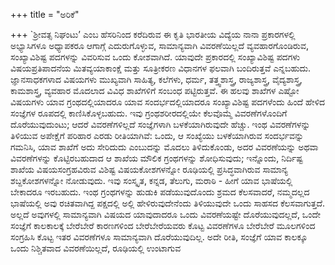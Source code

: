 +++
title = "ಅರಿಕೆ"

+++
`ಶ್ರೀವತ್ಸ ನಿಘಂಟು’ ಎಂಬ ಹೆಸರಿನಿಂದ ಕರೆದಿರುವ ಈ ಕೃತಿ ಭಾರತೀಯ ವಿದ್ಯೆಯ
ನಾನಾ ಪ್ರಕಾರಗಳಲ್ಲಿ ಅಭ್ಯಾಸಿಗಳೂ ಅಧ್ಯಾಪಕರೂ ಆಗಾಗ್ಗೆ ಎದುರುಗೊಳ್ಳುವ, ಸಾಮಾನ್ಯವಾಗಿ
ವಿವರಣೆಯಿಲ್ಲದೆ ವ್ಯವಹಾರಗೊಂಡಿರುವ, ಸಂಖ್ಯಾವಿಶಿಷ್ಟ ಪದಗಳನ್ನು ವಿವರಿಸುವ ಒಂದು
ಕೋಶವಾಗಿದೆ. ಯಾವುದೇ ಪ್ರಕಾರದಲ್ಲಿ ಸಂಖ್ಯಾವಿಶಿಷ್ಟ ಪದಗಳು ವಿಷಯಪ್ರತಿಪಾದನೆಯ
ಮಿತವ್ಯಯಾಕಾಂಕ್ಷೆ ಮತ್ತು ಸೂತ್ರೀಕರಣ ವಿಧಾನಗಳ ಫಲವಾಗಿ ಬಂದಿರುತ್ತವೆ ಎನ್ನಬಹುದು.
ಜ್ಞಾನಸಾಧಕಗಳಾದ ವಿಷಯಗಳು ಮುಖ್ಯವಾಗಿ ಸಾಹಿತ್ಯ, ಕಲೆಗಳು, ಧರ್ಮ, ತತ್ತ್ವಶಾಸ್ತ್ರ,
ರಾಜ್ಯಶಾಸ್ತ್ರ, ವೈದ್ಯಶಾಸ್ತ್ರ, ಕಾಮಶಾಸ್ತ್ರ, ವ್ಯವಹಾರ ಮೊದಲಾದ ವಿವಿಧ ಶಾಖೆಗಳಿಗೆ ಸಂಬಂಧ
ಪಟ್ಟಿರುತ್ತವೆ. ಈ ಹಲವು ಶಾಖೆಗಳ ಎಷ್ಟೋ ವಿಷಯಗಳು ಯಾವ ಗ್ರಂಥದಲ್ಲಿಯಾದರೂ
ಯಾವ ಸಂದರ್ಭದಲ್ಲಿಯಾದರೂ ಸಂಖ್ಯಾವಿಶಿಷ್ಟ ಪದಗಳೆಂದು ಹಿಂದೆ ಹೇಳಿದ ಸಂಜ್ಞೆಗಳ
ರೂಪದಲ್ಲಿ ಕಾಣಿಸಿಕೊಳ್ಳಬಹುದು. ಇವು ಗ್ರಂಥಶರೀರದಲ್ಲಿಯೇ ಕೆಲವೊಮ್ಮೆ ವಿವರಣೆಗಳೊಂದಿಗೆ
ದೊರೆಯುವುದುಂಟು; ಆದರೆ ವಿವರಣೆಗಳಿಲ್ಲದೆ ಸಂಜ್ಞೆಗಳಾಗಿ ಬಳಕೆಯಾಗಿರುವುದೇ ಹೆಚ್ಚು.
ಇಂಥ ವಿವರಣೆಗಳನ್ನು ತಿಳಿಯುವ ಅಪೇಕ್ಷೆಗೆ ಪರಿಹಾರ ಎರಡು ರೀತಿಯಾಗಿವೆ: ಒಂದು,
ಆ ಸಂಖ್ಯೆಯು ಬಳಕೆಯಾಗಿರುವ ಸಂದರ್ಭವನ್ನು ಗಮನಿಸಿ, ಯಾವ ಶಾಖೆಗೆ ಅದು
ಸೇರಿದುದು ಎಂಬುದನ್ನು ಮೊದಲು ತಿಳಿದುಕೊಂಡು, ಅದರ ವಿವರಣೆಯನ್ನು ಅಥವಾ
ವಿವರಣೆಗಳನ್ನು ಕೊಟ್ಟಿರಬಹುದಾದ ಆ ಶಾಖೆಯ ಮೌಲಿಕ ಗ್ರಂಥಗಳನ್ನು ಶೋಧಿಸುವುದು;
ಇನ್ನೊಂದು, ನಿರ್ದಿಷ್ಟ ಶಾಖೆಯ ವಿಷಯಸಂಗ್ರಹವಿರುವ ವಿಶಿಷ್ಟ ವಿಷಯಕೋಶಗಳನ್ನೋ
ರೂಢಿಯಲ್ಲಿ ಪ್ರಸಿದ್ಧವಾಗಿರುವ ಸಾಮಾನ್ಯ ಶಬ್ದಕೋಶಗಳನ್ನೋ ನೋಡುವುದು. ಇವು
ಸಂಸ್ಕೃತ, ಕನ್ನಡ, ತೆಲುಗು, ಮರಾಠಿ - ಹೀಗೆ ಯಾವ ಭಾಷೆಯಲ್ಲಿ ಬೇಕಾದರೂ ಇರಬಹುದು.
ಇಂಥ ಗ್ರಂಥಗಳನ್ನು ಹುಡುಕಿ ಪಡೆಯುವುದೊಂದು ಶ್ರಮದ ಕೆಲಸವಾದರೆ, ನಮ್ಮದಲ್ಲದ
ಭಾಷೆಯಲ್ಲಿ ಅವು ರಚಿತವಾಗಿದ್ದ ಪಕ್ಷದಲ್ಲಿ ಅಲ್ಲಿ ಹೇಳಿರುವುದೇನೆಂದು ತಿಳಿಯುವುದೇ
ಒಂದು ಸಾಹಸದ ಕೆಲಸವಾಗುತ್ತದೆ. ಅಲ್ಲದೆ ಅವುಗಳಲ್ಲಿ ಸಾಮಾನ್ಯವಾಗಿ ವಿಷಯದ
ಯಾವುದಾದರೂ ಒಂದು ವಿವರಣೆಯಷ್ಟೇ ದೊರೆಯುವುದಲ್ಲದೆ, ಒಂದೇ ಸಂಜ್ಞೆಗೆ ಕಾಲಕಾಲಕ್ಕೆ
ಬೇರೆಬೇರೆ ಕಾರಣಗಳಿಂದ ಬೇರೆಬೇರೆಯವರು ಕೊಟ್ಟ ವಿವರಣೆಗಳೂ ಬೇರೆಬೇರೆ ಮೂಲಗಳಿಂದ
ಸಂಗ್ರಹಿಸಿ ಕೊಟ್ಟ ಇತರ ವಿವರಣೆಗಳೂ ಸಾಮಾನ್ಯವಾಗಿ ದೊರೆಯುವುದಿಲ್ಲ. ಅದೇ ರೀತಿ,
ಸಂಜ್ಞೆಗೆ ಯಾವ ಕಾಲಕ್ಕೂ ಒಂದು ನಿಶ್ಚಿತವಾದ ವಿವರಣೆಯಿಲ್ಲದೆ, ರೂಢಿಯಲ್ಲಿ ಉಂಟಾಗುವ